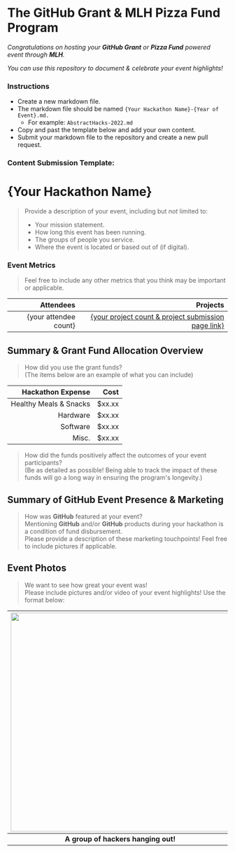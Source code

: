# The GitHub Grant & MLH Pizza Fund Program 

_Congratulations on hosting your **GitHub Grant** or **Pizza Fund** powered event through **MLH**._

_You can use this repository to document & celebrate your event highlights!_

### Instructions 

- Create a new markdown file. 
- The markdown file should be named ```{Your Hackathon Name}-{Year of Event}.md.``` 
  - For example: ```AbstractHacks-2022.md```
- Copy and past the template below and add your own content. 
- Submit your markdown file to the repository and create a new pull request. 

### Content Submission Template: 

# {Your Hackathon Name}
> Provide a description of your event, including but _not_ limited to: <br>
> - Your mission statement.
> - How long this event has been running. 
> - The groups of people you service. 
> - Where the event is located or based out of (if digital).  
### Event Metrics 
> Feel free to include any other metrics that you think may be important or applicable. 

| Attendees      |  Projects     |
|---------------:|--------------:|
|{your attendee count}| [{your project count & project submission page link}](https://abstracthacks.devpost.com/project-gallery)| 

## Summary & Grant Fund Allocation Overview

> How did you use the grant funds? <br>
> (The items below are an example of what you can include)

| Hackathon Expense |  Cost |     
|------------------:|------:|
|Healthy Meals & Snacks | $xx.xx|
|Hardware | $xx.xx| 
|Software | $xx.xx|
|Misc. | $xx.xx| 

> How did the funds positively affect the outcomes of your event participants? <br>
> (Be as detailed as possible! Being able to track the impact of these funds will go a long way in ensuring the program's longevity.) 

## Summary of GitHub Event Presence & Marketing

> How was **GitHub** featured at your event? <br> 
> Mentioning **GitHub** and/or **GitHub** products during your hackathon is a condition of fund disbursement. <br> 
> Please provide a description of these marketing touchpoints! Feel free to include pictures if applicable. 

## Event Photos

> We want to see how great your event was! <br>
> Please include pictures and/or video of your event highlights! Use the format below: 

| <img src="https://i1.wp.com/tecknoworks.com/wp-content/uploads/2020/01/hackathon-1.png" width="500" height="auto"> |
|:--:|
| <b> A group of hackers hanging out! </b>|
